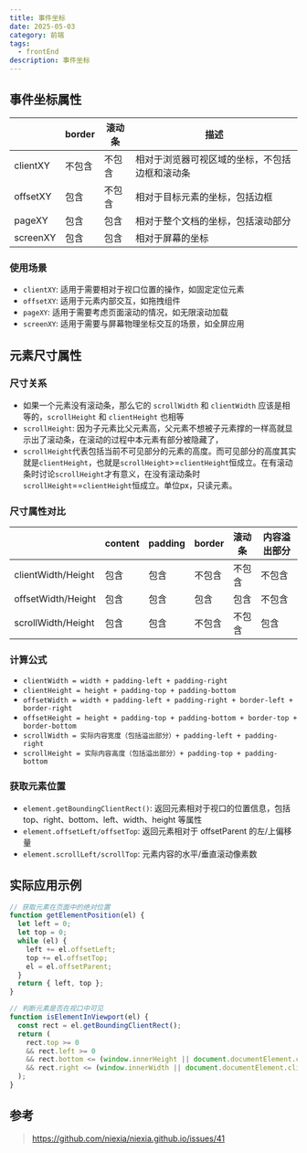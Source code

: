 ```yaml
---
title: 事件坐标
date: 2025-05-03
category: 前端
tags:
  - frontEnd
description: 事件坐标
---
```


## 事件坐标属性

|          | border | 滚动条 | 描述                                           |
| -------- | ------ | ------ | ---------------------------------------------- |
| clientXY | 不包含 | 不包含 | 相对于浏览器可视区域的坐标，不包括边框和滚动条 |
| offsetXY | 包含   | 不包含 | 相对于目标元素的坐标，包括边框                 |
| pageXY   | 包含   | 包含   | 相对于整个文档的坐标，包括滚动部分             |
| screenXY | 包含   | 包含   | 相对于屏幕的坐标                               |

### 使用场景

- `clientXY`: 适用于需要相对于视口位置的操作，如固定定位元素
- `offsetXY`: 适用于元素内部交互，如拖拽组件
- `pageXY`: 适用于需要考虑页面滚动的情况，如无限滚动加载
- `screenXY`: 适用于需要与屏幕物理坐标交互的场景，如全屏应用

## 元素尺寸属性

### 尺寸关系

- 如果一个元素没有滚动条，那么它的 `scrollWidth` 和 `clientWidth` 应该是相等的，`scrollHeight` 和 `clientHeight` 也相等
- `scrollHeight`: 因为子元素比父元素高，父元素不想被子元素撑的一样高就显示出了滚动条，在滚动的过程中本元素有部分被隐藏了，
- `scrollHeight`代表包括当前不可见部分的元素的高度。而可见部分的高度其实就是`clientHeight`，也就是`scrollHeight`>=`clientHeight`恒成立。在有滚动条时讨论`scrollHeight`才有意义，在没有滚动条时`scrollHeight`==`clientHeight`恒成立。单位px，只读元素。

### 尺寸属性对比

|                    | content | padding | border | 滚动条 | 内容溢出部分 |
| ------------------ | ------- | ------- | ------ | ------ | ------------ |
| clientWidth/Height | 包含    | 包含    | 不包含 | 不包含 | 不包含       |
| offsetWidth/Height | 包含    | 包含    | 包含   | 包含   | 不包含       |
| scrollWidth/Height | 包含    | 包含    | 不包含 | 不包含 | 包含         |

### 计算公式

- `clientWidth = width + padding-left + padding-right`
- `clientHeight = height + padding-top + padding-bottom`
- `offsetWidth = width + padding-left + padding-right + border-left + border-right`
- `offsetHeight = height + padding-top + padding-bottom + border-top + border-bottom`
- `scrollWidth = 实际内容宽度（包括溢出部分）+ padding-left + padding-right`
- `scrollHeight = 实际内容高度（包括溢出部分）+ padding-top + padding-bottom`

### 获取元素位置

- `element.getBoundingClientRect()`: 返回元素相对于视口的位置信息，包括 top、right、bottom、left、width、height 等属性
- `element.offsetLeft/offsetTop`: 返回元素相对于 offsetParent 的左/上偏移量
- `element.scrollLeft/scrollTop`: 元素内容的水平/垂直滚动像素数

## 实际应用示例

```javascript
// 获取元素在页面中的绝对位置
function getElementPosition(el) {
  let left = 0;
  let top = 0;
  while (el) {
    left += el.offsetLeft;
    top += el.offsetTop;
    el = el.offsetParent;
  }
  return { left, top };
}

// 判断元素是否在视口中可见
function isElementInViewport(el) {
  const rect = el.getBoundingClientRect();
  return (
    rect.top >= 0
    && rect.left >= 0
    && rect.bottom <= (window.innerHeight || document.documentElement.clientHeight)
    && rect.right <= (window.innerWidth || document.documentElement.clientWidth)
  );
}
```

## 参考

> https://github.com/niexia/niexia.github.io/issues/41
